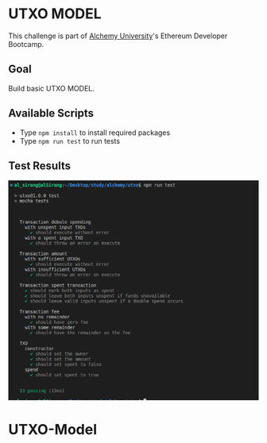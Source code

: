 # UTXO MODEL

This challenge is part of [Alchemy University](https://university.alchemy.com)'s Ethereum Developer Bootcamp.

## Goal

Build basic UTXO MODEL.

## Available Scripts

- Type `npm install` to install required packages
- Type `npm run test` to run tests

## Test Results

![test output](./images/test-results.png)
# UTXO-Model
